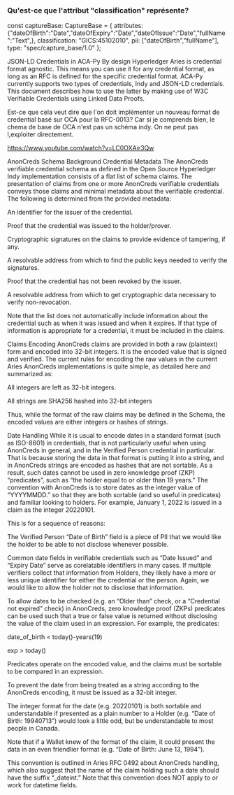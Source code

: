 ### Qu'est-ce que l'attribut "classification" représente?
  const captureBase: CaptureBase = {
    attributes: {"dateOfBirth":"Date","dateOfExpiry":"Date","dateOfIssue":"Date","fullName":"Text",},
    classification: "GICS:45102010",
    pii: ["dateOfBirth","fullName"],
    type: "spec/capture_base/1.0"
  };

JSON-LD Credentials in ACA-Py
By design Hyperledger Aries is credential format agnostic. This means you can use it for any credential format, as long as an RFC is defined for the specific credential format. ACA-Py currently supports two types of credentials, Indy and JSON-LD credentials. This document describes how to use the latter by making use of W3C Verifiable Credentials using Linked Data Proofs.

Est-ce que cela veut dire que l'on doit implémenter un nouveau format de credential basé sur OCA pour la RFC-0013? Car si je comprends bien, le chema de base de OCA n'est pas un schéma indy. On ne peut pas l,exploiter directement.

https://www.youtube.com/watch?v=LC0OXAir3Qw

AnonCreds Schema Background
Credential Metadata
The AnonCreds verifiable credential schema as defined in the Open Source Hyperledger Indy implementation consists of a flat list of schema claims. The presentation of claims from one or more AnonCreds verifiable credentials conveys those claims and minimal metadata about the verifiable credential. The following is determined from the provided metadata:



An identifier for the issuer of the credential.

Proof that the credential was issued to the holder/prover.

Cryptographic signatures on the claims to provide evidence of tampering, if any.

A resolvable address from which to find the public keys needed to verify the signatures.

Proof that the credential has not been revoked by the issuer.

A resolvable address from which to get cryptographic data necessary to verify non-revocation.



Note that the list does not automatically include information about the credential such as when it was issued and when it expires. If that type of information is appropriate for a credential, it must be included in the claims.

Claims Encoding
AnonCreds claims are provided in both a raw (plaintext) form and encoded into 32-bit integers. It is the encoded value that is signed and verified. The current rules for encoding the raw values in the current Aries AnonCreds implementations is quite simple, as detailed here and summarized as:



All integers are left as 32-bit integers.

All strings are SHA256 hashed into 32-bit integers



Thus, while the format of the raw claims may be defined in the Schema, the encoded values are either integers or hashes of strings.

Date Handling
While it is usual to encode dates in a standard format (such as ISO-8601) in credentials, that is not particularly useful when using AnonCreds in general, and in the Verified Person credential in particular. That is because storing the data in that format is putting it into a string, and in AnonCreds strings are encoded as hashes that are not sortable. As a result, such dates cannot be used in zero knowledge proof (ZKP) “predicates”, such as “the holder equal to or older than 19 years.” The convention with AnonCreds is to store dates as the integer value of “YYYYMMDD.” so that they are both sortable (and so useful in predicates) and familiar looking to holders. For example, January 1, 2022 is issued in a claim as the integer 20220101.



This is for a sequence of reasons:



The Verified Person “Date of Birth” field is a piece of PII that we would like the holder to be able to not disclose whenever possible.

Common date fields in verifiable credentials such as “Date Issued” and “Expiry Date” serve as corelatable identifiers in many cases. If multiple verifiers collect that information from Holders, they likely have a more or less unique identifier for either the credential or the person. Again, we would like to allow the holder not to disclose that information.

To allow dates to be checked (e.g. an “Older than” check, or a “Credential not expired” check) in AnonCreds, zero knowledge proof (ZKPs) predicates can be used such that a true or false value is returned without disclosing the value of the claim used in an expression. For example, the predicates:

date_of_birth < today()-years(19)

exp > today()

Predicates operate on the encoded value, and the claims must be sortable to be compared in an expression.

To prevent the date from being treated as a string according to the AnonCreds encoding, it must be issued as a 32-bit integer.

The integer format for the date (e.g. 20220101) is both sortable and understandable if presented as a plain number to a Holder (e.g. “Date of Birth: 19940713”) would look a little odd, but be understandable to most people in Canada.

Note that if a Wallet knew of the format of the claim, it could present the data in an even friendlier format (e.g. “Date of Birth: June 13, 1994”).



This convention is outlined in Aries RFC 0492 about AnonCreds handling, which also suggest that the name of the claim holding such a date should have the suffix “_dateint.” Note that this convention does NOT apply to or work for datetime fields.
